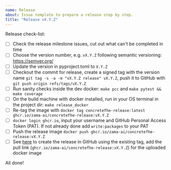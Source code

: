 ```yaml
---
name: Release
about: Issue template to prepare a release step by step.
title: "Release vX.Y.Z"
---
```

<!-- Make sure to set the proper version in the issue template -->
Release check-list:
<!-- Note that some of these steps will be automated in the future -->
- [ ] Check the release milestone issues, cut out what can't be completed in time
- [ ] Choose the version number, e.g. `vX.Y.Z` following semantic versioning: https://semver.org/
- [ ] Update the version in pyproject.toml to `X.Y.Z`
- [ ] Checkout the commit for release, create a signed tag with the version name `git tag -s -a -m "vX.Y.Z release" vX.Y.Z`, push it to GitHub with `git push origin refs/tags/vX.Y.Z`
- [ ] Run sanity checks inside the dev docker: `make pcc` and `make pytest && make coverage`
- [ ] On the build machine with docker installed, run in your OS terminal in the project dir: `make release_docker`
- [ ] Re-tag the image with `docker tag concretefhe-release:latest ghcr.io/zama-ai/concretefhe-release:vX.Y.Z`
- [ ] `docker login ghcr.io`, input your username and GitHub Personal Access Token (PAT). If not already done add `write:packages` to your PAT
- [ ] Push the release image `docker push ghcr.io/zama-ai/concretefhe-release:vX.Y.Z`
- [ ] See [here](https://docs.github.com/en/github/administering-a-repository/releasing-projects-on-github/managing-releases-in-a-repository#creating-a-release) to create the release in GitHub using the existing tag, add the pull link \(`ghcr.io/zama-ai/concretefhe-release:vX.Y.Z`\) for the uploaded docker image

All done!
